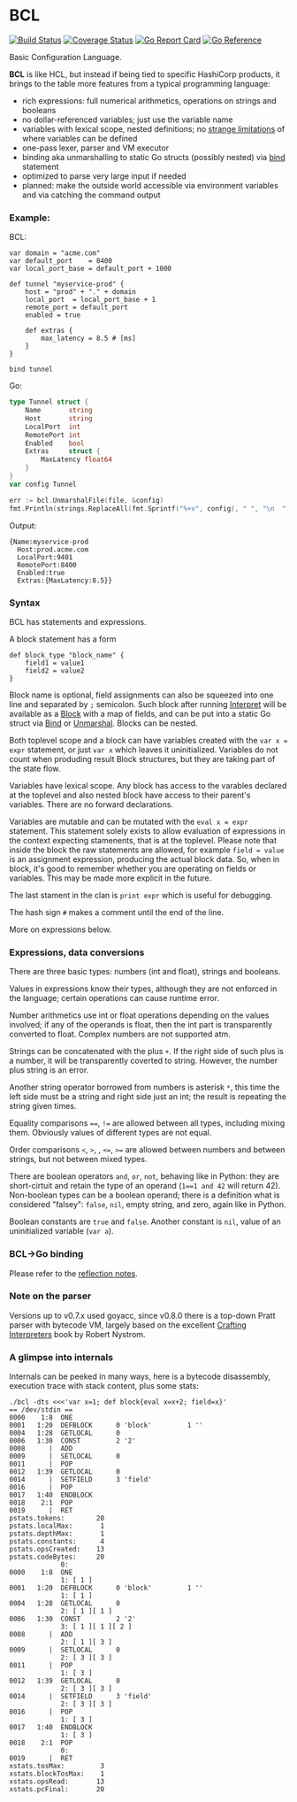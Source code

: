 BCL
===

[![Build Status](https://github.com/wkhere/bcl/actions/workflows/go.yml/badge.svg)](https://github.com/wkhere/bcl/actions/workflows/go.yml)
[![Coverage Status](https://coveralls.io/repos/github/wkhere/bcl/badge.svg?branch=master)](https://coveralls.io/github/wkhere/bcl?branch=master)
[![Go Report Card](https://goreportcard.com/badge/github.com/wkhere/bcl)](https://goreportcard.com/report/github.com/wkhere/bcl)
[![Go Reference](https://pkg.go.dev/badge/github.com/wkhere/bcl.svg)](https://pkg.go.dev/github.com/wkhere/bcl)

Basic Configuration Language.

__BCL__ is like HCL,
but instead if being tied to specific HashiCorp products, it brings to the table more features from a typical programming language:

* rich expressions: full numerical arithmetics, operations on strings and booleans
* no dollar-referenced variables; just use the variable name
* variables with lexical scope, nested definitions; no [strange limitations] of where variables can be defined
* one-pass lexer, parser and VM executor
* binding aka unmarshalling to static Go structs (possibly nested) via
  [bind](NOTES.md#reflection-revamp) statement
* optimized to parse very large input if needed
* planned: make the outside world accessible via environment variables and via catching the command output

### Example:
BCL:
```hcl
var domain = "acme.com"
var default_port    = 8400
var local_port_base = default_port + 1000

def tunnel "myservice-prod" {
	host = "prod" + "." + domain
	local_port  = local_port_base + 1
	remote_port = default_port
	enabled = true

	def extras {
		max_latency = 8.5 # [ms]
	}
}

bind tunnel
```
Go:
```Go
type Tunnel struct {
	Name       string
	Host       string
	LocalPort  int
	RemotePort int
	Enabled    bool
	Extras     struct {
		MaxLatency float64
	}
}
var config Tunnel

err := bcl.UnmarshalFile(file, &config)
fmt.Println(strings.ReplaceAll(fmt.Sprintf("%+v", config), " ", "\n  "))
```
Output:
```
{Name:myservice-prod
  Host:prod.acme.com
  LocalPort:9401
  RemotePort:8400
  Enabled:true
  Extras:{MaxLatency:8.5}}
```
### Syntax

BCL has statements and expressions.

A block statement has a form
```hcl
def block_type "block_name" {
    field1 = value1
    field2 = value2
}
```
Block name is optional, field assignments can also be squeezed into one line
and separated by `;` semicolon.
Such block after running [Interpret] will be available as 
a [Block] with a map of fields,
and can be put into a static Go struct via [Bind] or [Unmarshal].
Blocks can be nested.

Both toplevel scope and a block can have variables created with 
the `var x = expr` statement, or just `var x` which leaves it uninitialized.
Variables do not count when produding result Block structures, but they are
taking part of the state flow.

Variables have lexical scope. Any block has access to the varables declared
at the toplevel and also nested block have access to their parent's variables.
There are no forward declarations.

Variables are mutable and can be mutated with the `eval x = expr` statement.
This statement solely exists to allow evaluation of expressions in the context
expecting stamenents, that is at the toplevel. Please note that inside the block
the raw statements are allowed, for example `field = value` is
an assignment expression, producing the actual block data. So, when in block,
it's good to remember whether you are operating on fields or variables.
This may be made more explicit in the future.

The last stament in the clan is `print expr` which is useful for debugging.

The hash sign `#` makes a comment until the end of the line.

More on expressions below.

### Expressions, data conversions

There are three basic types: numbers (int and float), strings and booleans.

Values in expressions know their types, although they are not enforced
in the language; certain operations can cause runtime error.

Number arithmetics use int or float operations depending on the values
involved; if any of the operands is float, then the int part is transparently
converted to float. Complex numbers are not supported atm.

Strings can be concatenated with the plus `+`. 
If the right side of such plus is a number, it will be transparently
coverted to string. However, the number plus string is an error.

Another string operator borrowed from numbers is asterisk `*`, this time
the left side must be a string and right side just an int; the result is
repeating the string given times.

Equality comparisons `==`, `!=` are allowed between all types, including mixing them.
Obviously values of different types are not equal.

Order comparisons `<`, `>`, , `<=`, `>=` are allowed between numbers and between strings,
but not between mixed types.

There are boolean operators `and`, `or`, `not`, behaving like in Python:
they are short-cirtuit and retain the type of an operand 
(`1==1 and 42` will return 42). Non-boolean types can be a boolean operand;
there is a definition what is considered "falsey": `false`, `nil`,
empty string, and zero, again like in Python.

Boolean constants are `true` and `false`.
Another constant is `nil`, value of an uninitialized variable (`var a`).


### BCL&rarr;Go binding

Please refer to the [reflection notes](NOTES.md#reflection-revamp).

### Note on the parser

Versions up to v0.7.x used goyacc, since v0.8.0 there is a top-down Pratt parser
with bytecode VM, largely based on the excellent [Crafting Interpreters] book
by Robert Nystrom.


### A glimpse into internals

Internals can be peeked in many ways, here is a bytecode disassembly,
execution trace with stack content, plus some stats:
```
./bcl -dts <<<'var x=1; def block{eval x=x+2; field=x}'
== /dev/stdin ==
0000    1:8  ONE
0001   1:20  DEFBLOCK      0 'block'         1 ''
0004   1:28  GETLOCAL      0
0006   1:30  CONST         2 '2'
0008      |  ADD
0009      |  SETLOCAL      0
0011      |  POP
0012   1:39  GETLOCAL      0
0014      |  SETFIELD      3 'field'
0016      |  POP
0017   1:40  ENDBLOCK
0018    2:1  POP
0019      |  RET
pstats.tokens:        20
pstats.localMax:       1
pstats.depthMax:       1
pstats.constants:      4
pstats.opsCreated:    13
pstats.codeBytes:     20
             0: 
0000    1:8  ONE
             1: [ 1 ]
0001   1:20  DEFBLOCK      0 'block'         1 ''
             1: [ 1 ]
0004   1:28  GETLOCAL      0
             2: [ 1 ][ 1 ]
0006   1:30  CONST         2 '2'
             3: [ 1 ][ 1 ][ 2 ]
0008      |  ADD
             2: [ 1 ][ 3 ]
0009      |  SETLOCAL      0
             2: [ 3 ][ 3 ]
0011      |  POP
             1: [ 3 ]
0012   1:39  GETLOCAL      0
             2: [ 3 ][ 3 ]
0014      |  SETFIELD      3 'field'
             2: [ 3 ][ 3 ]
0016      |  POP
             1: [ 3 ]
0017   1:40  ENDBLOCK
             1: [ 3 ]
0018    2:1  POP
             0: 
0019      |  RET
xstats.tosMax:         3
xstats.blockTosMax:    1
xstats.opsRead:       13
xstats.pcFinal:       20
```


[strange limitations]: https://stackoverflow.com/a/73745980/229154
[Block]: https://pkg.go.dev/github.com/wkhere/bcl#Block
[Interpret]:  https://pkg.go.dev/github.com/wkhere/bcl#Interpret
[Bind]:       https://pkg.go.dev/github.com/wkhere/bcl#Bind
[Unmarshal]:  https://pkg.go.dev/github.com/wkhere/bcl#Unmarshal
[Crafting Interpreters]:   https://craftinginterpreters.com/
